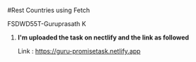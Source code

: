 #Rest Countries using Fetch 

FSDWD55T-Guruprasath K
 1. **I'm uploaded the task on nectlify and the link as followed**
    
    Link : https://guru-promisetask.netlify.app
